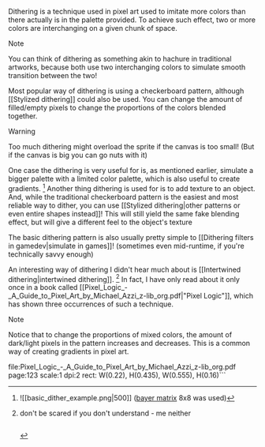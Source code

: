 Dithering is a technique used in pixel art used to imitate more colors than there actually is in the palette provided. To achieve such effect, two or more colors are interchanging on a given chunk of space. 
>[!note]
>You can think of dithering as something akin to hachure in traditional artworks, because both use two interchanging colors to simulate smooth transition between the two!

Most popular way of dithering is using a checkerboard pattern, although [[Stylized dithering]] could also be used. You can change the amount of filled/empty pixels to change the proportions of the colors blended together.

>[!warning]
>Too much dithering might overload the sprite if the canvas is too small! (But if the canvas is big you can go nuts with it)

One case the dithering is very useful for is, as mentioned earlier, simulate a bigger palette with a limited color palette, which is also useful to create gradients. [^1]
Another thing dithering is used for is to add texture to an object. And, while the traditional checkerboard pattern is the easiest and most reliable way to dither, you can use [[Stylized dithering|other patterns or even entire shapes instead]]! This will still yield the same fake blending effect, but will give a different feel to the object's texture

The basic dithering pattern is also usually pretty simple to [[Dithering filters in gamedev|simulate in games]]! (sometimes even mid-runtime, if you're technically savvy enough)

An interesting way of dithering I didn't hear much about is [[Intertwined dithering|intertwined dithering]]. [^2] In fact, I have only read about it only once in a book called [[Pixel_Logic_-_A_Guide_to_Pixel_Art_by_Michael_Azzi_z-lib_org.pdf|"Pixel Logic"]], which has shown three occurrences of such a technique. 

[^1]:![[basic_dither_example.png|500]]
([bayer matrix](https://ru.wikipedia.org/wiki/%D0%A4%D0%B8%D0%BB%D1%8C%D1%82%D1%80_%D0%91%D0%B0%D0%B9%D0%B5%D1%80%D0%B0) 8x8 was used)
>[!note]
Notice that to change the proportions of mixed colors, the amount of dark/light pixels in the pattern increases and decreases. This is a common way of creating gradients in pixel art.

[^2]:don't be scared if you don't understand - me neither
	```slide-note
file:Pixel_Logic_-_A_Guide_to_Pixel_Art_by_Michael_Azzi_z-lib_org.pdf
page:123
scale:1
dpi:2
rect: W(0.22), H(0.435), W(0.555), H(0.16)```